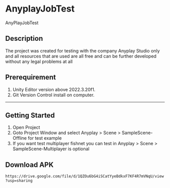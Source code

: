 # AnyplayJobTest

AnyPlayJobTest

## Description

The project was created for testing with the company Anyplay Studio
only and all resources that are used are all free and can be further developed without any legal problems at all

## Prerequirement
1. Unity Editor version above 2022.3.20f1.
1. Git Version Control install on computer.
---
## Getting Started
1. Open Project 
1. Goto Project Window and select Anyplay > Scene > SampleScene-Offline  for test example
1. If you want test multiplayer fishnet you can test in Anyplay > Scene > SampleScene-Multiplayer is optional

## Download APK
```https://drive.google.com/file/d/1QZOu6bG4iSCatYyeBdkxF7KF4R7mVNqU/view?usp=sharing``` 






